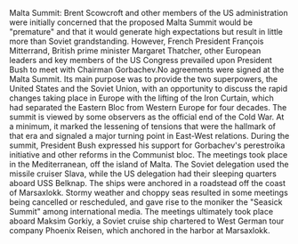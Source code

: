 Malta Summit: Brent Scowcroft and other members of the US administration were initially concerned that the proposed Malta Summit would be "premature" and that it would generate high expectations but result in little more than Soviet grandstanding. However, French President François Mitterrand, British prime minister Margaret Thatcher, other European leaders and key members of the US Congress prevailed upon President Bush to meet with Chairman Gorbachev.No agreements were signed at the Malta Summit.  Its main purpose was to provide the two superpowers, the United States and the Soviet Union, with an opportunity to discuss the rapid changes taking place in Europe with the lifting of the Iron Curtain, which had separated the Eastern Bloc from Western Europe for four decades. The summit is viewed by some observers as the official end of the Cold War. At a minimum, it marked the lessening of tensions that were the hallmark of that era and signaled a major turning point in East-West relations. During the summit, President Bush expressed his support for Gorbachev's perestroika initiative and other reforms in the Communist bloc. The meetings took place in the Mediterranean, off the island of Malta. The Soviet delegation used the missile cruiser Slava, while the US delegation had their sleeping quarters aboard USS Belknap. The ships were anchored in a roadstead off the coast of Marsaxlokk. Stormy weather and choppy seas resulted in some meetings being cancelled or rescheduled, and gave rise to the moniker the "Seasick Summit" among international media. The meetings ultimately took place aboard Maksim Gorkiy, a Soviet cruise ship chartered to West German tour company Phoenix Reisen, which anchored in the harbor at Marsaxlokk.
